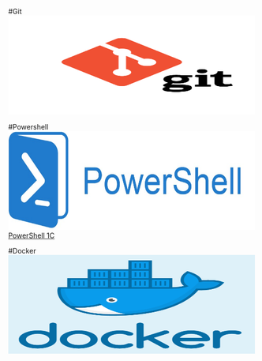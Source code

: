 #Git
<img class="imageLeft" src="/git.png" alt="Ed" width="500" height="200" />

#Powershell
<img class="imageLeft" src="/powershell.png" alt="Ed" width="500" height="200" />
<a target="_blank" rel="nofollow noopener" href="https://drive.google.com/file/d/1a4k2RGvYey9hG6K14USDIsvOKQ-9GC2H/view?usp=sharing">PowerShell 1C </a>

#Docker
<img class="imageLeft" src="/docker.png" alt="Ed" width="500" height="200" />
